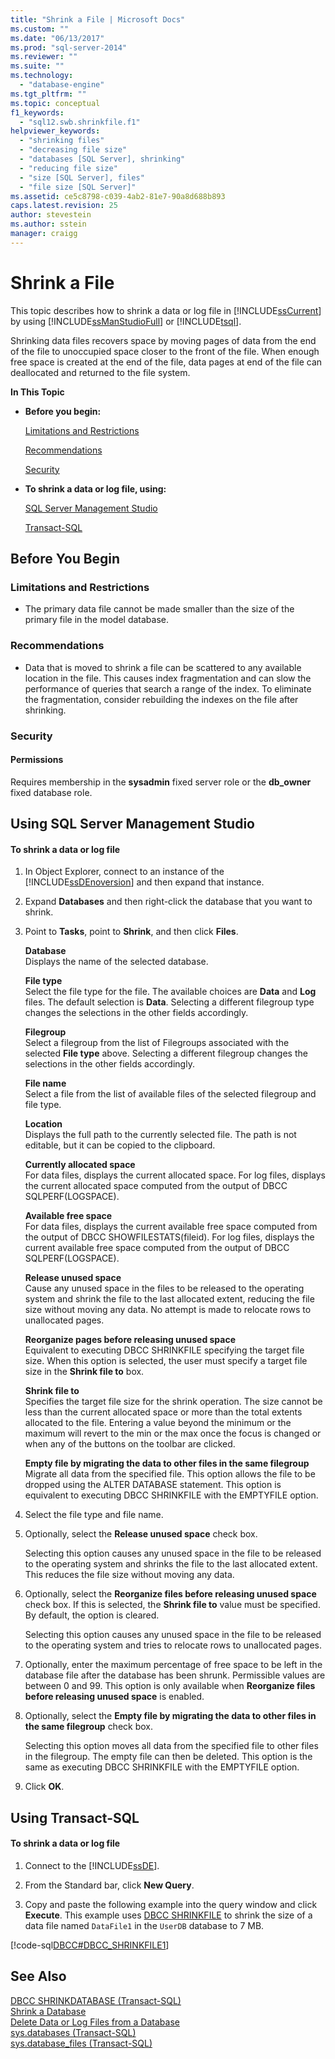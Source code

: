 ```yaml
---
title: "Shrink a File | Microsoft Docs"
ms.custom: ""
ms.date: "06/13/2017"
ms.prod: "sql-server-2014"
ms.reviewer: ""
ms.suite: ""
ms.technology: 
  - "database-engine"
ms.tgt_pltfrm: ""
ms.topic: conceptual
f1_keywords: 
  - "sql12.swb.shrinkfile.f1"
helpviewer_keywords: 
  - "shrinking files"
  - "decreasing file size"
  - "databases [SQL Server], shrinking"
  - "reducing file size"
  - "size [SQL Server], files"
  - "file size [SQL Server]"
ms.assetid: ce5c8798-c039-4ab2-81e7-90a8d688b893
caps.latest.revision: 25
author: stevestein
ms.author: sstein
manager: craigg
---
```

# Shrink a File
  This topic describes how to shrink a data or log file in [!INCLUDE[ssCurrent](../../includes/sscurrent-md.md)] by using [!INCLUDE[ssManStudioFull](../../includes/ssmanstudiofull-md.md)] or [!INCLUDE[tsql](../../includes/tsql-md.md)].  
  
 Shrinking data files recovers space by moving pages of data from the end of the file to unoccupied space closer to the front of the file. When enough free space is created at the end of the file, data pages at end of the file can deallocated and returned to the file system.  
  
 **In This Topic**  
  
-   **Before you begin:**  
  
     [Limitations and Restrictions](#Restrictions)  
  
     [Recommendations](#Recommendations)  
  
     [Security](#Security)  
  
-   **To shrink a data or log file, using:**  
  
     [SQL Server Management Studio](#SSMSProcedure)  
  
     [Transact-SQL](#TsqlProcedure)  
  
##  <a name="BeforeYouBegin"></a> Before You Begin  
  
###  <a name="Restrictions"></a> Limitations and Restrictions  
  
-   The primary data file cannot be made smaller than the size of the primary file in the model database.  
  
###  <a name="Recommendations"></a> Recommendations  
  
-   Data that is moved to shrink a file can be scattered to any available location in the file. This causes index fragmentation and can slow the performance of queries that search a range of the index. To eliminate the fragmentation, consider rebuilding the indexes on the file after shrinking.  
  
###  <a name="Security"></a> Security  
  
####  <a name="Permissions"></a> Permissions  
 Requires membership in the **sysadmin** fixed server role or the **db_owner** fixed database role.  
  
##  <a name="SSMSProcedure"></a> Using SQL Server Management Studio  
  
#### To shrink a data or log file  
  
1.  In Object Explorer, connect to an instance of the [!INCLUDE[ssDEnoversion](../../includes/ssdenoversion-md.md)] and then expand that instance.  
  
2.  Expand **Databases** and then right-click the database that you want to shrink.  
  
3.  Point to **Tasks**, point to **Shrink**, and then click **Files**.  
  
     **Database**  
     Displays the name of the selected database.  
  
     **File type**  
     Select the file type for the file. The available choices are **Data** and **Log** files. The default selection is **Data**. Selecting a different filegroup type changes the selections in the other fields accordingly.  
  
     **Filegroup**  
     Select a filegroup from the list of Filegroups associated with the selected **File type** above. Selecting a different filegroup changes the selections in the other fields accordingly.  
  
     **File name**  
     Select a file from the list of available files of the selected filegroup and file type.  
  
     **Location**  
     Displays the full path to the currently selected file. The path is not editable, but it can be copied to the clipboard.  
  
     **Currently allocated space**  
     For data files, displays the current allocated space. For log files, displays the current allocated space computed from the output of DBCC SQLPERF(LOGSPACE).  
  
     **Available free space**  
     For data files, displays the current available free space computed from the output of DBCC SHOWFILESTATS(fileid). For log files, displays the current available free space computed from the output of DBCC SQLPERF(LOGSPACE).  
  
     **Release unused space**  
     Cause any unused space in the files to be released to the operating system and shrink the file to the last allocated extent, reducing the file size without moving any data. No attempt is made to relocate rows to unallocated pages.  
  
     **Reorganize pages before releasing unused space**  
     Equivalent to executing DBCC SHRINKFILE specifying the target file size. When this option is selected, the user must specify a target file size in the **Shrink file to** box.  
  
     **Shrink file to**  
     Specifies the target file size for the shrink operation. The size cannot be less than the current allocated space or more than the total extents allocated to the file. Entering a value beyond the minimum or the maximum will revert to the min or the max once the focus is changed or when any of the buttons on the toolbar are clicked.  
  
     **Empty file by migrating the data to other files in the same filegroup**  
     Migrate all data from the specified file. This option allows the file to be dropped using the ALTER DATABASE statement. This option is equivalent to executing DBCC SHRINKFILE with the EMPTYFILE option.  
  
4.  Select the file type and file name.  
  
5.  Optionally, select the **Release unused space** check box.  
  
     Selecting this option causes any unused space in the file to be released to the operating system and shrinks the file to the last allocated extent. This reduces the file size without moving any data.  
  
6.  Optionally, select the **Reorganize files before releasing unused space** check box. If this is selected, the **Shrink file to** value must be specified. By default, the option is cleared.  
  
     Selecting this option causes any unused space in the file to be released to the operating system and tries to relocate rows to unallocated pages.  
  
7.  Optionally, enter the maximum percentage of free space to be left in the database file after the database has been shrunk. Permissible values are between 0 and 99. This option is only available when **Reorganize files before releasing unused space** is enabled.  
  
8.  Optionally, select the **Empty file by migrating the data to other files in the same filegroup** check box.  
  
     Selecting this option moves all data from the specified file to other files in the filegroup. The empty file can then be deleted. This option is the same as executing DBCC SHRINKFILE with the EMPTYFILE option.  
  
9. Click **OK**.  
  
##  <a name="TsqlProcedure"></a> Using Transact-SQL  
  
#### To shrink a data or log file  
  
1.  Connect to the [!INCLUDE[ssDE](../../includes/ssde-md.md)].  
  
2.  From the Standard bar, click **New Query**.  
  
3.  Copy and paste the following example into the query window and click **Execute**. This example uses [DBCC SHRINKFILE](/sql/t-sql/database-console-commands/dbcc-shrinkfile-transact-sql) to shrink the size of a data file named `DataFile1` in the `UserDB` database to 7 MB.  
  
 [!code-sql[DBCC#DBCC_SHRINKFILE1](../../snippets/tsql/SQL14/tsql/dbcc/transact-sql/dbcc_other.sql#dbcc_shrinkfile1)]  
  
## See Also  
 [DBCC SHRINKDATABASE &#40;Transact-SQL&#41;](/sql/t-sql/database-console-commands/dbcc-shrinkdatabase-transact-sql)   
 [Shrink a Database](shrink-a-database.md)   
 [Delete Data or Log Files from a Database](delete-data-or-log-files-from-a-database.md)   
 [sys.databases &#40;Transact-SQL&#41;](/sql/relational-databases/system-catalog-views/sys-databases-transact-sql)   
 [sys.database_files &#40;Transact-SQL&#41;](/sql/relational-databases/system-catalog-views/sys-database-files-transact-sql)  
  
  
